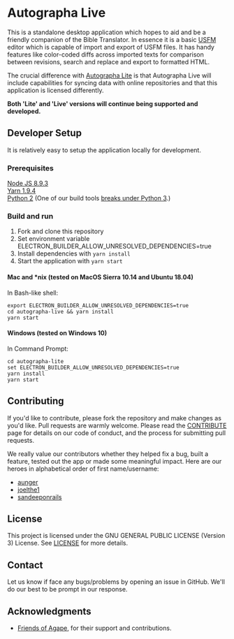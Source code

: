 # Autographa Live

This is a standalone desktop application which hopes to aid and be a friendly companion of the Bible Translator. In essence it is a basic [USFM](http://paratext.org/about/usfm) editor which is capable of import and export of USFM files. It has handy features like color-coded diffs across imported texts for comparison between revisions, search and replace and export to formatted HTML.

The crucial difference with [Autographa Lite](https://github.com/friendsofagape/autographa-lite) is that Autographa Live will include capabilities for syncing data with online repositories and that this application is licensed differently.

**Both 'Lite' and 'Live' versions will continue being supported and developed.**

## Developer Setup
It is relatively easy to setup the application locally for development.

### Prerequisites
[Node JS 8.9.3](https://nodejs.org/download/release/v8.9.3/)    
[Yarn 1.9.4](https://yarnpkg.com/en/docs/install)    
[Python 2](https://www.python.org/downloads/release/python-2715/) (One of our build tools [breaks under Python 3](https://github.com/nodejs/node-gyp/issues/1337).)

### Build and run
1. Fork and clone this repository
2. Set environment variable ELECTRON_BUILDER_ALLOW_UNRESOLVED_DEPENDENCIES=true
3. Install dependencies with ```yarn install```
3. Start the application with ```yarn start```

#### Mac and *nix (tested on MacOS Sierra 10.14 and Ubuntu 18.04)  
In Bash-like shell:

```
export ELECTRON_BUILDER_ALLOW_UNRESOLVED_DEPENDENCIES=true    
cd autographa-live && yarn install    
yarn start
```

#### Windows (tested on Windows 10)  
In Command Prompt:

```
cd autographa-lite
set ELECTRON_BUILDER_ALLOW_UNRESOLVED_DEPENDENCIES=true
yarn install
yarn start
```

## Contributing
If you'd like to contribute, please fork the repository and make changes as you'd like. Pull requests are warmly welcome.
Please read the [CONTRIBUTE](https://github.com/friendsofagape/autographa-live/blob/master/CONTRIBUTE.md) page for details on our code of conduct, and the process for submitting pull requests.

We really value our contributors whether they helped fix a bug, built a feature, tested out the app or made some meaningful impact. Here are our heroes in alphabetical order of first name/username:
- [aunger](https://github.com/aunger)
- [joelthe1](https://github.com/joelthe1)
- [sandeeponrails](https://github.com/sandeeponrails)

## License
This project is licensed under the GNU GENERAL PUBLIC LICENSE (Version 3) License. See [LICENSE](https://github.com/friendsofagape/autographa-live/blob/master/LICENSE) for more details.

## Contact
Let us know if face any bugs/problems by opening an issue in GitHub. We'll do our best to be prompt in our response.

## Acknowledgments
* [Friends of Agape](http://friendsofagape.org/), for their support and contributions.
